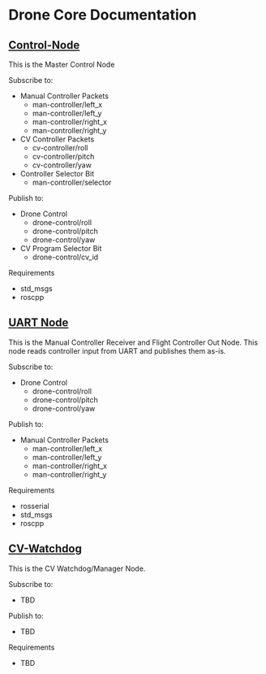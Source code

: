 # Drone Core Documentation


## [Control-Node](https://github.com/mh-embed/drone-core)
This is the Master Control Node

Subscribe to:
- Manual Controller Packets
    - man-controller/left_x
    - man-controller/left_y
    - man-controller/right_x
    - man-controller/right_y
- CV Controller Packets
    - cv-controller/roll
    - cv-controller/pitch
    - cv-controller/yaw
- Controller Selector Bit
    - man-controller/selector

Publish to:
- Drone Control
    - drone-control/roll
    - drone-control/pitch
    - drone-control/yaw
- CV Program Selector Bit
    - drone-control/cv_id

Requirements
- std_msgs
- roscpp


## [UART Node](https://github.com/mh-embed/drone-flight-controller-node)
This is the Manual Controller Receiver and Flight Controller Out Node. This node reads controller input from UART and publishes them as-is.

Subscribe to:
- Drone Control
    - drone-control/roll
    - drone-control/pitch
    - drone-control/yaw

Publish to:
- Manual Controller Packets
    - man-controller/left_x
    - man-controller/left_y
    - man-controller/right_x
    - man-controller/right_y

Requirements
- rosserial
- std_msgs
- roscpp


## [CV-Watchdog](https://github.com/mh-embed/drone-cv-watchdog)
This is the CV Watchdog/Manager Node. 

Subscribe to:
- TBD

Publish to:
- TBD

Requirements
- TBD

